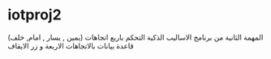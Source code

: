 # iotproj2
المهمة الثانية من برنامج الاساليب الذكية التحكم باربع اتجاهات (يمين , يسار , امام, خلف)
قاعدة بيانات بالاتجاهات الاربعة و زر الايقاف 
